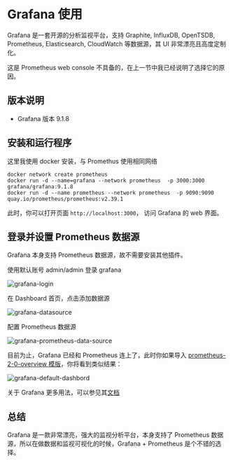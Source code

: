 # Grafana 使用

Grafana 是一套开源的分析监视平台，支持 Graphite, InfluxDB, OpenTSDB, Prometheus, Elasticsearch, CloudWatch 等数据源，其 UI 非常漂亮且高度定制化。

这是 Prometheus web console 不具备的，在上一节中我已经说明了选择它的原因。

## 版本说明

* Grafana 版本 9.1.8

## 安装和运行程序

这里我使用 docker 安装，与 Promethus 使用相同网络

```
docker network create prometheus
docker run -d --name=grafana --network prometheus  -p 3000:3000 grafana/grafana:9.1.8
docker run -d --name prometheus --network prometheus  -p 9090:9090 quay.io/prometheus/prometheus:v2.39.1
```

此时，你可以打开页面 `http://localhost:3000`， 访问 Grafana 的 web 界面。

## 登录并设置 Prometheus 数据源

Grafana 本身支持 Prometheus 数据源，故不需要安装其他插件。

使用默认账号 admin/admin 登录 grafana

![grafana-login](/images/visualiztion/grafana-login.png)

在 Dashboard 首页，点击添加数据源

![grafana-datasource](/images/visualiztion/grafana-datasource.png)

配置 Prometheus 数据源

![grafana-prometheus-data-source](/images/visualiztion/grafana-prometheus-data-source.png)

目前为止，Grafana 已经和 Prometheus 连上了，此时你如果导入 [prometheus-2-0-overview 模版](https://grafana.com/grafana/dashboards/3662-prometheus-2-0-overview/)，你将看到类似结果：

![grafana-default-dashbord](/images/visualiztion/grafana-default-dashbord.png)

关于 Grafana 更多用法，可以参见其[文档](https://grafana.com/docs/grafana/v9.0/)

## 总结

Grafana 是一款非常漂亮，强大的监视分析平台，本身支持了 Prometheus 数据源，所以在做数据和监视可视化的时候，Grafana + Prometheus 是个不错的选择。

